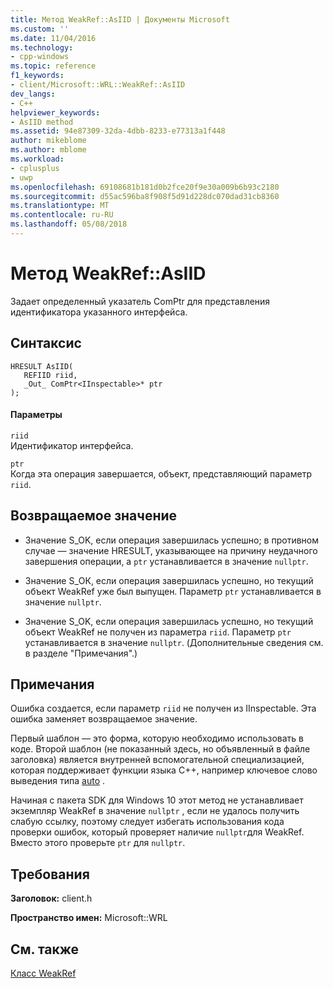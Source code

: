 ```yaml
---
title: Метод WeakRef::AsIID | Документы Microsoft
ms.custom: ''
ms.date: 11/04/2016
ms.technology:
- cpp-windows
ms.topic: reference
f1_keywords:
- client/Microsoft::WRL::WeakRef::AsIID
dev_langs:
- C++
helpviewer_keywords:
- AsIID method
ms.assetid: 94e87309-32da-4dbb-8233-e77313a1f448
author: mikeblome
ms.author: mblome
ms.workload:
- cplusplus
- uwp
ms.openlocfilehash: 69108681b181d0b2fce20f9e30a009b6b93c2180
ms.sourcegitcommit: d55ac596ba8f908f5d91d228dc070dad31cb8360
ms.translationtype: MT
ms.contentlocale: ru-RU
ms.lasthandoff: 05/08/2018
---
```

# <a name="weakrefasiid-method"></a>Метод WeakRef::AsIID
Задает определенный указатель ComPtr для представления идентификатора указанного интерфейса.  
  
## <a name="syntax"></a>Синтаксис  
  
```  
HRESULT AsIID(  
   REFIID riid,  
   _Out_ ComPtr<IInspectable>* ptr  
);  
```  
  
#### <a name="parameters"></a>Параметры  
 `riid`  
 Идентификатор интерфейса.  
  
 `ptr`  
 Когда эта операция завершается, объект, представляющий параметр `riid`.  
  
## <a name="return-value"></a>Возвращаемое значение  
  
-   Значение S_OK, если операция завершилась успешно; в противном случае — значение HRESULT, указывающее на причину неудачного завершения операции, а `ptr` устанавливается в значение `nullptr`.  
  
-   Значение S_ОК, если операция завершилась успешно, но текущий объект WeakRef уже был выпущен. Параметр `ptr` устанавливается в значение `nullptr`.  
  
-   Значение S_OK, если операция завершилась успешно, но текущий объект WeakRef не получен из параметра `riid`. Параметр `ptr` устанавливается в значение `nullptr`. (Дополнительные сведения см. в разделе "Примечания".)  
  
## <a name="remarks"></a>Примечания  
 Ошибка создается, если параметр `riid` не получен из IInspectable. Эта ошибка заменяет возвращаемое значение.  
  
 Первый шаблон — это форма, которую необходимо использовать в коде. Второй шаблон (не показанный здесь, но объявленный в файле заголовка) является внутренней вспомогательной специализацией, которая поддерживает функции языка C++, например ключевое слово выведения типа [auto](../cpp/auto-cpp.md) .  
  
 Начиная с пакета SDK для Windows 10 этот метод не устанавливает экземпляр WeakRef в значение `nullptr` , если не удалось получить слабую ссылку, поэтому следует избегать использования кода проверки ошибок, который проверяет наличие `nullptr`для WeakRef. Вместо этого проверьте `ptr` для `nullptr`.  
  
## <a name="requirements"></a>Требования  
 **Заголовок:** client.h  
  
 **Пространство имен:** Microsoft::WRL  
  
## <a name="see-also"></a>См. также  
 [Класс WeakRef](../windows/weakref-class.md)